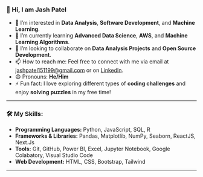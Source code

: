 
### 👋 Hi, I am Jash Patel

- 👀 I’m interested in **Data Analysis**, **Software Development**, and **Machine Learning**.
- 🌱 I’m currently learning **Advanced Data Science**, **AWS**, and **Machine Learning Algorithms**.
- 💞️ I’m looking to collaborate on **Data Analysis Projects** and **Open Source Development**.
- 📫 How to reach me: Feel free to connect with me via email at [jashpatel151199@gmail.com](mailto:jashpatel151199@gmail.com) or on [LinkedIn](https://www.linkedin.com/in/iamjashpatel/).
- 😄 Pronouns: **He/Him**
- ⚡ Fun fact: I love exploring different types of **coding challenges** and enjoy **solving puzzles** in my free time!

---

### 🛠️ My Skills:

- **Programming Languages:** Python, JavaScript, SQL, R
- **Frameworks & Libraries:** Pandas, Matplotlib, NumPy, Seaborn, ReactJS, Next.Js
- **Tools:** Git, GitHub, Power BI, Excel, Jupyter Notebook, Google Colabatory, Visual Studio Code
- **Web Development:** HTML, CSS, Bootstrap, Tailwind

---
